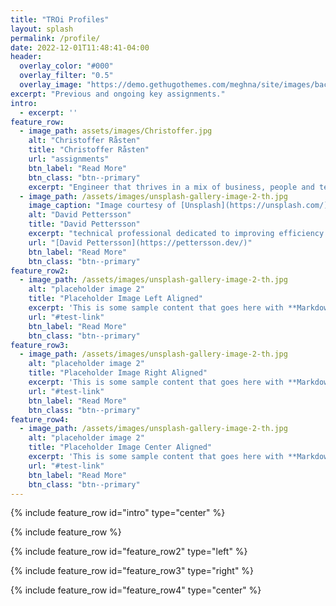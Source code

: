```yaml
---
title: "TROi Profiles"
layout: splash
permalink: /profile/
date: 2022-12-01T11:48:41-04:00
header:
  overlay_color: "#000"
  overlay_filter: "0.5"
  overlay_image: "https://demo.gethugothemes.com/meghna/site/images/backgrounds/hero-area.jpg"
excerpt: "Previous and ongoing key assignments."
intro: 
  - excerpt: ''
feature_row:
  - image_path: assets/images/Christoffer.jpg
    alt: "Christoffer Råsten"
    title: "Christoffer Råsten"
    url: "assignments"
    btn_label: "Read More"
    btn_class: "btn--primary"
    excerpt: "Engineer that thrives in a mix of business, people and technology"
  - image_path: /assets/images/unsplash-gallery-image-2-th.jpg
    image_caption: "Image courtesy of [Unsplash](https://unsplash.com/)"
    alt: "David Pettersson"
    title: "David Pettersson"
    excerpt: "technical professional dedicated to improving efficiency and business value by enabling teams and individuals in digital transformation."
    url: "[David Pettersson](https://pettersson.dev/)"
    btn_label: "Read More"
    btn_class: "btn--primary"
feature_row2:
  - image_path: /assets/images/unsplash-gallery-image-2-th.jpg
    alt: "placeholder image 2"
    title: "Placeholder Image Left Aligned"
    excerpt: 'This is some sample content that goes here with **Markdown** formatting. Left aligned with `type="left"`'
    url: "#test-link"
    btn_label: "Read More"
    btn_class: "btn--primary"
feature_row3:
  - image_path: /assets/images/unsplash-gallery-image-2-th.jpg
    alt: "placeholder image 2"
    title: "Placeholder Image Right Aligned"
    excerpt: 'This is some sample content that goes here with **Markdown** formatting. Right aligned with `type="right"`'
    url: "#test-link"
    btn_label: "Read More"
    btn_class: "btn--primary"
feature_row4:
  - image_path: /assets/images/unsplash-gallery-image-2-th.jpg
    alt: "placeholder image 2"
    title: "Placeholder Image Center Aligned"
    excerpt: 'This is some sample content that goes here with **Markdown** formatting. Centered with `type="center"`'
    url: "#test-link"
    btn_label: "Read More"
    btn_class: "btn--primary"
---
```


{% include feature_row id="intro" type="center" %}

{% include feature_row %}

{% include feature_row id="feature_row2" type="left" %}

{% include feature_row id="feature_row3" type="right" %}

{% include feature_row id="feature_row4" type="center" %}
